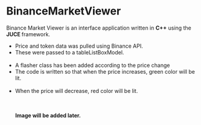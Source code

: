# BinanceMarketViewer
Binance Market Viewer is an interface application written in <b>C++</b> using the <b>JUCE </b> framework. <br/>

<ul>
  <li>Price and token data was pulled using Binance API.</li> 
  <li>These were passed to a tableListBoxModel.</li> <br/>
  <li>A flasher class has been added according to the price change</li>
  <li>The code is written so that when the price increases, green color will be lit. </li><br/>
  <li> When the price will decrease, red color will be lit. </li><br/>

<br><b>Image will be added later. <b/><br/>
